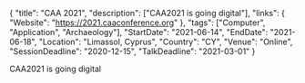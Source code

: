 {
  "title": "CAA 2021",
  "description": ["CAA2021 is going digital"],
  "links": {
    "Website": "https://2021.caaconference.org"
  },
  "tags": ["Computer", "Application", "Archaeology"],
  "StartDate": "2021-06-14",
  "EndDate": "2021-06-18",
  "Location": "Limassol, Cyprus",
  "Country": "CY",
  "Venue": "Online",
  "SessionDeadline": "2020-12-15",
  "TalkDeadline": "2021-03-01"
}

<!-- Generated by csv2md.R – do not edit by hand -->

CAA2021 is going digital